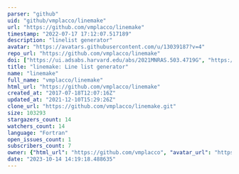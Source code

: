 ```yaml
---
parser: "github"
uid: "github/vmplacco/linemake"
url: "https://github.com/vmplacco/linemake"
timestamp: "2022-07-17 17:12:07.517189"
description: "linelist generator"
avatar: "https://avatars.githubusercontent.com/u/13039187?v=4"
repo_url: "https://github.com/vmplacco/linemake"
doi: ["https://ui.adsabs.harvard.edu/abs/2021MNRAS.503.4719G", "https://ui.adsabs.harvard.edu/abs/2021RNAAS...5...92P", "https://ui.adsabs.harvard.edu/abs/2021ascl.soft04027P/abstract"]
title: "linemake: Line list generator"
name: "linemake"
full_name: "vmplacco/linemake"
html_url: "https://github.com/vmplacco/linemake"
created_at: "2017-07-18T12:07:16Z"
updated_at: "2021-12-10T15:29:26Z"
clone_url: "https://github.com/vmplacco/linemake.git"
size: 103293
stargazers_count: 14
watchers_count: 14
language: "Fortran"
open_issues_count: 1
subscribers_count: 7
owner: {"html_url": "https://github.com/vmplacco", "avatar_url": "https://avatars.githubusercontent.com/u/13039187?v=4", "login": "vmplacco", "type": "User"}
date: "2023-10-14 14:19:18.488635"
---
```

